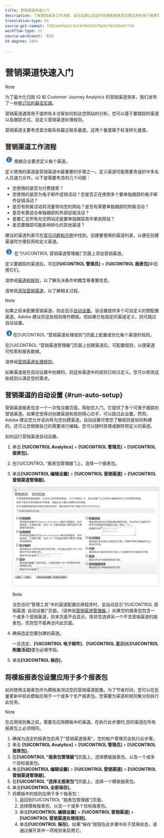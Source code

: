 ```yaml
---
title: 营销渠道快速入门
description: 了解营销渠道工作流程、自动设置以及如何将模板报表包设置应用到多个报表包。
translation-type: ht
source-git-commit: 7202a49dda7c3ef4f4b535476d3cf637b9e9f7f6
workflow-type: ht
source-wordcount: '814'
ht-degree: 100%

---
```



# 营销渠道快速入门

>[!NOTE]
>
>为了最大化归因 IQ 和 Customer Journey Analytics 的营销渠道效率，我们发布了一些[修订后的最佳实践](/help/components/c-marketing-channels/mchannel-best-practices.md)。

营销渠道通常用于提供有关访客如何到达您网站的分析。您可以基于要跟踪的渠道以及跟踪方式，自定义营销渠道处理规则。

营销渠道主要考虑首次联系和最近联系量度，这两个量度属于标准转化量度。

## 营销渠道工作流程

![](assets/step1_icon.png) 根据企业要求定义每个渠道。

定义使用的渠道是营销渠道中最重要的步骤之一。定义渠道可能需要贵组织中多名人员通力合作。以下是需要考虑的几个问题：

* 您使用的是否为付费搜索？
* 您使用的是否为电子邮件促销活动？您是否正在使用多个要单独跟踪的电子邮件促销活动？
* 是否有附属活动将流量导向您的网站？是否有需要单独跟踪的附属活动？
* 是否有更适合单独跟踪的外部促销活动？
* 是要汇总所有社交网站还是要单独跟踪其中某些网站？
* 是否要跟踪可能影响转化的其他渠道？

建议的渠道列表可在[常见问题和示例](/help/components/c-marketing-channels/c-faq.md)中找到。创建要使用的渠道列表，以便在创建渠道时方便启用和定义渠道。

![](assets/step2_icon.png) 在“[!UICONTROL 营销渠道管理器]”页面上添加营销渠道。

定义要跟踪的渠道后，可在&#x200B;**[!UICONTROL 管理员]** > **[!UICONTROL 报表包]**&#x200B;中启用它们。

请参阅[渠道和规则](/help/components/c-marketing-channels/c-channels.md)，以了解先决条件和概念等重要信息。

请参阅[添加营销渠道](/help/components/c-marketing-channels/c-channels.md)，以了解相关过程。

>[!NOTE]
>
>如果之前未配置营销渠道，则会显示[自动设置](/help/components/c-marketing-channels/c-getting-started-mchannel.md)。该设置提供多个可自定义的预配置渠道。Adobe 建议将这些规则用作模板。但如果已有固定的渠道定义，则可跳过自动设置。

![](assets/step3_icon.png)在[!UICONTROL “营销渠道处理规则”]页面上配置或优化每个渠道的规则。

在[!UICONTROL “营销渠道管理器”]页面上创建渠道后，可配置规则，以便渠道可检索和报告数据。

请参阅[营销渠道处理规则](/help/components/c-marketing-channels/c-rules.md)。

如果渠道是在自动设置中创建的，则这些渠道中的规则已经过定义。您可以修改这些规则以满足您的需求。

## 营销渠道的自动设置 {#run-auto-setup}

营销渠道报表包含一个一次性设置页面，帮助您入门。它提供了多个可用于跟踪的营销渠道。如果您觉得对创建渠道和规则得心应手，可以跳过此设置。然而，Adobe 建议您允许该向导为您创建渠道。自动设置可使您了解规则是如何构建的，还可让您根据自己的需要进行编辑。您可以随时禁用或删除预定义的渠道。

如何运行营销渠道自动设置。

1. 单击 **[!UICONTROL Analytics]** > **[!UICONTROL 管理员]** > **[!UICONTROL 报表包]**。
1. 在[!UICONTROL “报表包管理器”]上，选择一个报表包。
1. 单击&#x200B;**[!UICONTROL 编辑设置]** > **[!UICONTROL 营销渠道]** > **[!UICONTROL 营销渠道管理器]**。

   ![步骤结果](assets/wizard.png)

   >[!NOTE]
   >
   >当您访问“管理工具”中的渠道配置应用程序时，会自动显示“[!UICONTROL 营销渠道: 自动设置]”页面。（请参阅[营销渠道管理器](/help/components/c-marketing-channels/c-channels.md)。）如果您的报表包包含一个或多个营销渠道，则本页面不会显示。除非您选择另一个不含营销渠道的报表包，否则您不能再访问此页面。

1. 确保选定您要创建的渠道。

   一旦选定，**[!UICONTROL 电子邮件]**、**[!UICONTROL 显示]**&#x200B;和&#x200B;**[!UICONTROL 附属活动]**&#x200B;便为必填字段。

1. 单击&#x200B;**[!UICONTROL 保存]**。

## 将模板报表包设置应用于多个报表包

如何使用主报表包作为模板来测试您的营销渠道配置。为了节省时间，您可以在批量更新中将此模板应用于一个或多个生产报表包。您需要为渠道和规则集分别执行此任务。

>[!NOTE]
>
>在应用规则集之前，需要先应用模板中的渠道。在执行此步骤时,您的渠道在所有报表包上必须相同。

1. 确保为选定的报表包启用了“营销渠道报表”。您的帐户管理员会执行此步骤。
1. 单击 **[!UICONTROL Analytics]** > **[!UICONTROL 管理员]** > **[!UICONTROL 报表包]**。
1. 在&#x200B;**[!UICONTROL “报表包管理器”]**&#x200B;页面上，选择模板报表包，以及一个或多个目标报表包。
1. 单击&#x200B;**[!UICONTROL 编辑设置]** > **[!UICONTROL 营销渠道]** > **[!UICONTROL 营销渠道管理器]**。
1. 在&#x200B;**[!UICONTROL “选择主报表包”]**&#x200B;页面上，选择一个模板报表包。
1. 单击&#x200B;**[!UICONTROL 全部保存]**。
1. 将模板中的规则应用于多个报表包： 
   1. 返回到[!UICONTROL “报表包管理器”]页面。
   1. 选择模板报表包，以及一个或多个目标报表包。
   1. 单击&#x200B;**[!UICONTROL 编辑设置]** > **[!UICONTROL 营销渠道]** > **[!UICONTROL 营销渠道处理规则]**。
   1. 单击&#x200B;**[!UICONTROL 保存]**。如果“保存”按钮在此步骤中处于禁用状态，请通过展开其中一项规则来启用它。

